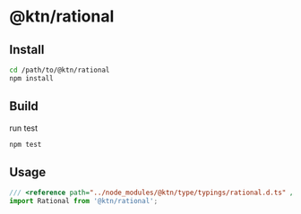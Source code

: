 # @ktn/rational

## Install

```bash
cd /path/to/@ktn/rational
npm install
```

## Build

run test

```bash
npm test
```

## Usage


```javascript
/// <reference path="../node_modules/@ktn/type/typings/rational.d.ts" />
import Rational from '@ktn/rational';
```

